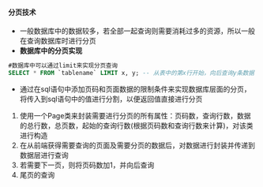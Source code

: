 #### 分页技术

* 一般数据库中的数据较多，若全部一起查询则需要消耗过多的资源，所以一般在查询数据库时进行分页
* **数据库中的分页实现**

~~~sql
#数据库中可以通过limit来实现分页查询
SELECT * FROM `tablename` LIMIT x, y; -- 从表中的第x行开始，向后查询y条数据
~~~

* 通过在sql语句中添加页码和页面数据的限制条件来实现数据库层面的分页，将传入到sql语句中的值进行分割，以便返回值直接进行分页

1. 使用一个Page类来封装需要进行分页的所有属性：页码数，查询行数，数据的总行数，总页数，起始的查询行数(根据页码数和查询行数来计算)，对该类进行构造
2. 在从前端获得需要查询的页面及需要分页的数据后，对数据进行封装并传递到数据层进行查询
3. 若需要下一页，则将页码数加1，并向后查询
4. 尾页的查询